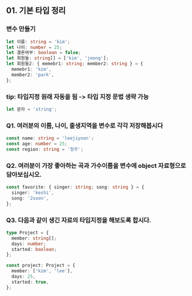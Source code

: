 ## 01. 기본 타입 정리

### 변수 만들기

```ts
let 이름: string = 'kim';
let 나이: number = 25;
let 결혼여부: boolean = false;
let 회원들: string[] = ['kim', 'jeong'];
let 회원들2: { memebr1: string; member2: string } = {
  memebr1: 'kim',
  member2: 'park',
};
```

### tip: 타입지정 원래 자동을 됨 -> 타입 지정 문법 생략 가능

```ts
let 문자 = 'string';
```

### Q1. 여러분의 이름, 나이, 출생지역을 변수로 각각 저장해봅시다

```ts
const name: string = 'leejiyoon';
const age: number = 25;
const region: string = '청주';
```

### Q2. 여러분이 가장 좋아하는 곡과 가수이름을 변수에 object 자료형으로 담아보십시오.

```ts
const favorite: { singer: string; song: string } = {
  singer: 'keshi',
  song: '2soon',
};
```

### Q3. 다음과 같이 생긴 자료의 타입지정을 해보도록 합시다.

```ts
type Project = {
  member: string[];
  days: number;
  started: boolean;
};

const project: Project = {
  member: ['kim', 'lee'],
  days: 25,
  started: true,
};
```

